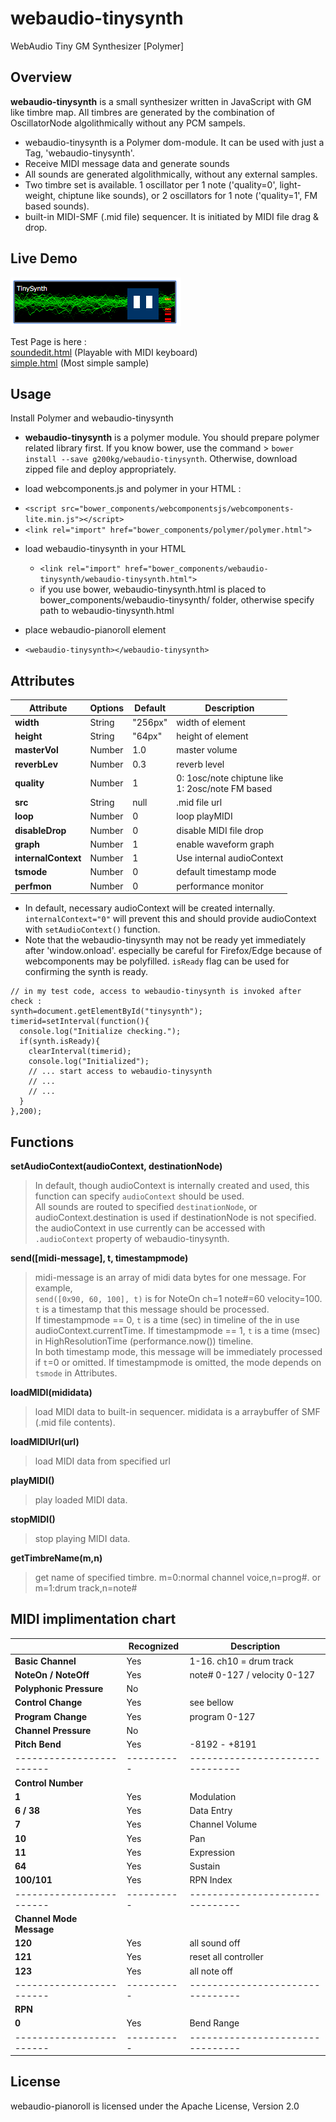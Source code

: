 # webaudio-tinysynth
WebAudio Tiny GM Synthesizer [Polymer]

## Overview

**webaudio-tinysynth** is a small synthesizer written in JavaScript with GM like timbre map.
All timbres are generated by the combination of OscillatorNode algolithmically without any PCM sampels.

- webaudio-tinysynth is a Polymer dom-module. It can be used with just a Tag, 'webaudio-tinysynth'.
- Receive MIDI message data and generate sounds
- All sounds are generated algolithmically, without any external samples.
- Two timbre set is available. 1 oscillator per 1 note ('quality=0', light-weight, chiptune like sounds), or 2 oscillators for 1 note ('quality=1', FM based sounds).
- built-in MIDI-SMF (.mid file) sequencer. It is initiated by MIDI file drag & drop.

## Live Demo
![./tinysynth.png](./tinysynth.png)  

Test Page is here :  
 [soundedit.html](https://g200kg.github.io/webaudio-tinysynth/soundedit.html)  (Playable with MIDI keyboard)  
 [simple.html](https://g200kg.github.io/webaudio-tinysynth/simple.html)  (Most simple sample)

## Usage

Install Polymer and webaudio-tinysynth

*  **webaudio-tinysynth** is a polymer module. You should prepare polymer related library first. If you know bower, use the command > `bower install --save g200kg/webaudio-tinysynth`. Otherwise, download zipped file and deploy appropriately.


*  load webcomponents.js and polymer in your HTML :
  - `<script src="bower_components/webcomponentsjs/webcomponents-lite.min.js"></script>`
  - `<link rel="import" href="bower_components/polymer/polymer.html">`  


* load webaudio-tinysynth in your HTML
  - `<link rel="import" href="bower_components/webaudio-tinysynth/webaudio-tinysynth.html">`
  - if you use bower, webaudio-tinysynth.html is placed to bower_components/webaudio-tinysynth/ folder, otherwise specify path to webaudio-tinysynth.html  


*  place webaudio-pianoroll element
  - `<webaudio-tinysynth></webaudio-tinysynth>`






## Attributes

|Attribute          |Options|Default   |Description               |
|-------------------|-------|----------|--------------------------|
|**width**          |String |"256px"   | width of element         |
|**height**         |String |"64px"    | height of element        |
|**masterVol**      |Number | 1.0      | master volume            |
|**reverbLev**      |Number | 0.3      | reverb level             |
|**quality**        |Number | 1        | 0: 1osc/note chiptune like<br/> 1: 2osc/note FM based|
|**src**            |String |null      | .mid file url            |
|**loop**           |Number | 0        | loop playMIDI            |
|**disableDrop**    |Number | 0        | disable MIDI file drop   |
|**graph**          |Number | 1        | enable waveform graph    |
|**internalContext**|Number | 1        | Use internal audioContext|
|**tsmode**         |Number | 0        | default timestamp mode   |
|**perfmon**        |Number | 0        | performance monitor      |

* In default, necessary audioContext will be created internally. `internalContext="0"` will prevent this and should provide audioContext with `setAudioContext()` function.
* Note that the webaudio-tinysynth may not be ready yet immediately after 'window.onload'. especially be careful for Firefox/Edge because of webcomponents may be polyfilled. `isReady` flag can be used for confirming the synth is ready.

```
// in my test code, access to webaudio-tinysynth is invoked after check :
synth=document.getElementById("tinysynth");
timerid=setInterval(function(){
  console.log("Initialize checking.");
  if(synth.isReady){
    clearInterval(timerid);
    console.log("Initialized");
    // ... start access to webaudio-tinysynth
    // ...
    // ...
  }
},200);
```

## Functions
**setAudioContext(audioContext, destinationNode)**  
> In default, though audioContext is internally created and used, this function can specify `audioContext` should be used.  
> All sounds are routed to specified `destinationNode`, or audioContext.destination is used if destinationNode is not specified.  
> the audioContext in use currently can be accessed with `.audioContext` property of webaudio-tinysynth.

**send([midi-message], t, timestampmode)**
> midi-message is an array of midi data bytes for one message. For example,  
> `send([0x90, 60, 100], t)` is for NoteOn ch=1 note#=60 velocity=100.  
> `t` is a timestamp that this message should be processed.  
> If timestampmode == 0, `t` is a time (sec) in timeline of the in use audioContext.currentTime.  If timestampmode == 1, `t` is a time (msec) in HighResolutionTime (performance.now()) timeline.  
> In both timestamp mode, this message will be immediately processed if `t`=0 or omitted.
> If timestampmode is omitted, the mode depends on `tsmode` in Attributes.

**loadMIDI(mididata)**
> load MIDI data to built-in sequencer. mididata is a arraybuffer of SMF (.mid file contents).

**loadMIDIUrl(url)**
> load MIDI data from specified url

**playMIDI()**
> play loaded MIDI data.

**stopMIDI()**
> stop playing MIDI data.

**getTimbreName(m,n)**
> get name of specified timbre. m=0:normal channel voice,n=prog#. or m=1:drum track,n=note#

## MIDI implimentation chart

|                        |Recognized|Description                     |
|------------------------|----------|--------------------------------|
|**Basic Channel**       | Yes      | 1-16. ch10 = drum track        |
|**NoteOn / NoteOff**    | Yes      | note# 0-127 / velocity 0-127   |
|**Polyphonic Pressure** | No       |                                |
|**Control Change**      | Yes      | see bellow                     |
|**Program Change**      | Yes      | program 0-127                  |
|**Channel Pressure**    | No       |                                |
|**Pitch Bend**          | Yes      | -8192 - +8191                  |
|------------------------|----------|--------------------------------|
|**Control Number**      |          |                                |
|**1**                   | Yes      | Modulation                     |
|**6 / 38**              | Yes      | Data Entry                     |
|**7**                   | Yes      | Channel Volume                 |
|**10**                  | Yes      | Pan                            |
|**11**                  | Yes      | Expression                     |
|**64**                  | Yes      | Sustain                        |
|**100/101**             | Yes      | RPN Index                      |
|------------------------|----------|--------------------------------|
|**Channel Mode Message**|          |                                |
|**120**                 | Yes      | all sound off                  |
|**121**                 | Yes      | reset all controller           |
|**123**                 | Yes      | all note off                   |
|------------------------|----------|--------------------------------|
|**RPN**                 |          |                                |
|**0**                   | Yes      | Bend Range                     |
|------------------------|----------|--------------------------------|

## License

webaudio-pianoroll is licensed under the Apache License, Version 2.0
